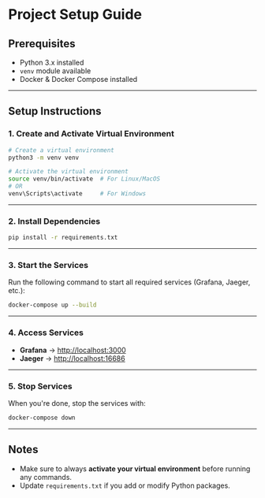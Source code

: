 # Project Setup Guide

## Prerequisites
- Python 3.x installed
- `venv` module available
- Docker & Docker Compose installed

---

## Setup Instructions

### 1. Create and Activate Virtual Environment
```bash
# Create a virtual environment
python3 -m venv venv

# Activate the virtual environment
source venv/bin/activate  # For Linux/MacOS
# OR
venv\Scripts\activate     # For Windows
```

---

### 2. Install Dependencies
```bash
pip install -r requirements.txt
```

---

### 3. Start the Services
Run the following command to start all required services (Grafana, Jaeger, etc.):

```bash
docker-compose up --build
```

---

### 4. Access Services
- **Grafana** → [http://localhost:3000](http://localhost:3000)  
- **Jaeger** → [http://localhost:16686](http://localhost:16686)

---

### 5. Stop Services
When you're done, stop the services with:

```bash
docker-compose down
```

---

## Notes
- Make sure to always **activate your virtual environment** before running any commands.
- Update `requirements.txt` if you add or modify Python packages.
